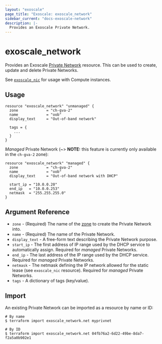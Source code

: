 ```yaml
---
layout: "exoscale"
page_title: "Exoscale: exoscale_network"
sidebar_current: "docs-exoscale-network"
description: |-
  Provides an Exoscale Private Network.
---
```


# exoscale\_network

Provides an Exoscale [Private Network][privnet] resource. This can be used to create, update and delete Private Networks.

See [`exoscale_nic`][nic] for usage with Compute instances.

[privnet]: https://community.exoscale.com/documentation/compute/private-networks/
[nic]: nic.html

## Usage

```hcl
resource "exoscale_network" "unmanaged" {
  zone             = "ch-gva-2"
  name             = "oob"
  display_text     = "Out-of-band network"

  tags = {
    ...
  }
}
```

*Managed* Private Network (~> **NOTE:** this feature is currently only available in the `ch-gva-2` zone):

```hcl
resource "exoscale_network" "managed" {
  zone             = "ch-gva-2"
  name             = "oob"
  display_text     = "Out-of-band network with DHCP"

  start_ip = "10.0.0.20"
  end_ip   = "10.0.0.253"
  netmask  = "255.255.255.0"
}
```

## Argument Reference

* `zone` - (Required) The name of the [zone][zone] to create the Private Network into.
* `name` - (Required) The name of the Private Network.
* `display_text` - A free-form text describing the Private Network purpose.
* `start_ip` - The first address of IP range used by the DHCP service to automatically assign. Required for *managed* Private Networks.
* `end_ip` - The last address of the IP range used by the DHCP service. Required for *managed* Private Networks.
* `netmask` - The netmask defining the IP network allowed for the static lease (see `exoscale_nic` resource). Required for *managed* Private Networks.
* `tags` - A dictionary of tags (key/value).

[zone]: https://www.exoscale.com/datacenters/

## Import

An existing Private Network can be imported as a resource by name or ID:

```console
# By name
$ terraform import exoscale_network.net myprivnet

# By ID
$ terraform import exoscale_network.net 04fb76a2-6d22-49be-8da7-f2a5a0b902e1
```
